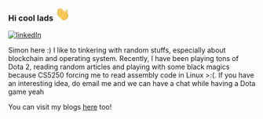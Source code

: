 ### Hi cool lads <img src="https://raw.githubusercontent.com/simonjulianl/simonjulianl/main/wave.gif" width="30px">

[![linkedIn](https://img.shields.io/badge/LinkedIn-0077B5?style=for-the-badge&logo=linkedin&logoColor=white)](https://www.linkedin.com/in/simon-julian-lauw)

Simon here :) I like to tinkering with random stuffs, especially about blockchain and operating system. Recently, I have been playing tons of Dota 2, reading random articles and playing with some black magics because CS5250 forcing me to read assembly code in Linux >:(. If you have an interesting idea, do email me and we can have a chat while having a Dota game yeah 

You can visit my blogs [here](https://tinyurl.com/simonjulianl) too!

<!--
Here are some ideas to get you started:

- 🔭 I’m currently working on ...
- 🌱 I’m currently learning ...
- 👯 I’m looking to collaborate on ...
- 🤔 I’m looking for help with ...
- 💬 Ask me about ...
- 📫 How to reach me: ...
- 😄 Pronouns: ...
- ⚡ Fun fact: ...
-->
